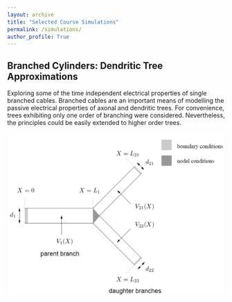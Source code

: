 ```yaml
---
layout: archive
title: "Selected Course Simulations"
permalink: /simulations/
author_profile: True
---
```


## Branched Cylinders: Dendritic Tree Approximations
Exploring some of the time independent electrical properties of single branched cables. Branched cables are an important means of modelling the passive electrical properties of axonal and dendritic trees. For convenience, trees exhibiting only one order of branching were considered. Nevertheless, the principles could be easily extended to higher order trees.
<p align="center"><img src="../images/dendritic.png" width="600"/></p>
